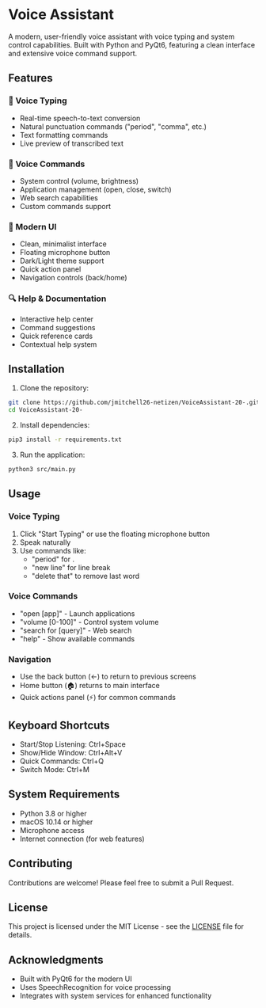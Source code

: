 # Voice Assistant

A modern, user-friendly voice assistant with voice typing and system control capabilities. Built with Python and PyQt6, featuring a clean interface and extensive voice command support.

## Features

### 🎤 Voice Typing
- Real-time speech-to-text conversion
- Natural punctuation commands ("period", "comma", etc.)
- Text formatting commands
- Live preview of transcribed text

### 🎯 Voice Commands
- System control (volume, brightness)
- Application management (open, close, switch)
- Web search capabilities
- Custom commands support

### 💫 Modern UI
- Clean, minimalist interface
- Floating microphone button
- Dark/Light theme support
- Quick action panel
- Navigation controls (back/home)

### 🔍 Help & Documentation
- Interactive help center
- Command suggestions
- Quick reference cards
- Contextual help system

## Installation

1. Clone the repository:
```bash
git clone https://github.com/jmitchell26-netizen/VoiceAssistant-20-.git
cd VoiceAssistant-20-
```

2. Install dependencies:
```bash
pip3 install -r requirements.txt
```

3. Run the application:
```bash
python3 src/main.py
```

## Usage

### Voice Typing
1. Click "Start Typing" or use the floating microphone button
2. Speak naturally
3. Use commands like:
   - "period" for .
   - "new line" for line break
   - "delete that" to remove last word

### Voice Commands
- "open [app]" - Launch applications
- "volume [0-100]" - Control system volume
- "search for [query]" - Web search
- "help" - Show available commands

### Navigation
- Use the back button (←) to return to previous screens
- Home button (🏠) returns to main interface
- Quick actions panel (⚡) for common commands

## Keyboard Shortcuts
- Start/Stop Listening: Ctrl+Space
- Show/Hide Window: Ctrl+Alt+V
- Quick Commands: Ctrl+Q
- Switch Mode: Ctrl+M

## System Requirements
- Python 3.8 or higher
- macOS 10.14 or higher
- Microphone access
- Internet connection (for web features)

## Contributing
Contributions are welcome! Please feel free to submit a Pull Request.

## License
This project is licensed under the MIT License - see the [LICENSE](LICENSE) file for details.

## Acknowledgments
- Built with PyQt6 for the modern UI
- Uses SpeechRecognition for voice processing
- Integrates with system services for enhanced functionality
